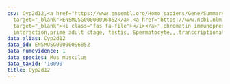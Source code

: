 ```yaml
---
csv: Cyp2d12,<a href="https://www.ensembl.org/Homo_sapiens/Gene/Summary?db=core;g=ENSMUSG00000096852"
  target="_blank">ENSMUSG00000096852</a>,<a href="https://www.ncbi.nlm.nih.gov/pubmed/25450459"
  target="_blank"><i class="fas fa-file"></i></a>",chromatin immunoprecipitation assay,direct
  interaction,prime adult stage, testis, Spermatocyte,,,transcriptional regulation,
data_alias: Cyp2d12
data_id: ENSMUSG00000096852
data_numevidence: 1
data_species: Mus musculus
data_taxid: '10090'
title: Cyp2d12
---
```

